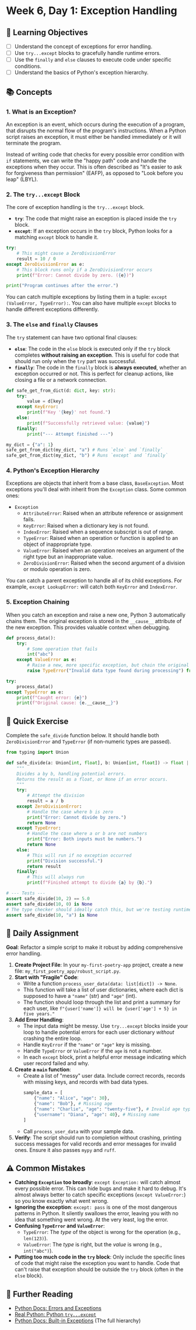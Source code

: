 # Week 6, Day 1: Exception Handling

## 🎯 Learning Objectives

- [ ] Understand the concept of exceptions for error handling.
- [ ] Use `try...except` blocks to gracefully handle runtime errors.
- [ ] Use the `finally` and `else` clauses to execute code under specific conditions.
- [ ] Understand the basics of Python's exception hierarchy.

## 📚 Concepts

### 1. What is an Exception?

An exception is an event, which occurs during the execution of a program, that disrupts the normal flow of the program's instructions. When a Python script raises an exception, it must either be handled immediately or it will terminate the program.

Instead of writing code that checks for every possible error condition with `if` statements, we can write the "happy path" code and handle the exceptions when they occur. This is often described as "It's easier to ask for forgiveness than permission" (EAFP), as opposed to "Look before you leap" (LBYL).

### 2. The `try...except` Block

The core of exception handling is the `try...except` block.

- **`try`**: The code that might raise an exception is placed inside the `try` block.
- **`except`**: If an exception occurs in the `try` block, Python looks for a matching `except` block to handle it.

```python
try:
    # This might cause a ZeroDivisionError
    result = 10 / 0
except ZeroDivisionError as e:
    # This block runs only if a ZeroDivisionError occurs
    print(f"Error: Cannot divide by zero. ({e})")

print("Program continues after the error.")
```

You can catch multiple exceptions by listing them in a tuple: `except (ValueError, TypeError):`. You can also have multiple `except` blocks to handle different exceptions differently.

### 3. The `else` and `finally` Clauses

The `try` statement can have two optional final clauses:

- **`else`**: The code in the `else` block is executed only if the `try` block completes **without raising an exception**. This is useful for code that should run only when the `try` part was successful.
- **`finally`**: The code in the `finally` block is **always executed**, whether an exception occurred or not. This is perfect for cleanup actions, like closing a file or a network connection.

```python
def safe_get_from_dict(d: dict, key: str):
    try:
        value = d[key]
    except KeyError:
        print(f"Key '{key}' not found.")
    else:
        print(f"Successfully retrieved value: {value}")
    finally:
        print("--- Attempt finished ---")

my_dict = {"a": 1}
safe_get_from_dict(my_dict, "a") # Runs `else` and `finally`
safe_get_from_dict(my_dict, "b") # Runs `except` and `finally`
```

### 4. Python's Exception Hierarchy

Exceptions are objects that inherit from a base class, `BaseException`. Most exceptions you'll deal with inherit from the `Exception` class. Some common ones:

- `Exception`
  - `AttributeError`: Raised when an attribute reference or assignment fails.
  - `KeyError`: Raised when a dictionary key is not found.
  - `IndexError`: Raised when a sequence subscript is out of range.
  - `TypeError`: Raised when an operation or function is applied to an object of inappropriate type.
  - `ValueError`: Raised when an operation receives an argument of the right type but an inappropriate value.
  - `ZeroDivisionError`: Raised when the second argument of a division or modulo operation is zero.

You can catch a parent exception to handle all of its child exceptions. For example, `except LookupError:` will catch both `KeyError` and `IndexError`.

### 5. Exception Chaining

When you catch an exception and raise a new one, Python 3 automatically chains them. The original exception is stored in the `__cause__` attribute of the new exception. This provides valuable context when debugging.

```python
def process_data():
    try:
        # Some operation that fails
        int("abc")
    except ValueError as e:
        # Raise a new, more specific exception, but chain the original
        raise TypeError("Invalid data type found during processing") from e

try:
    process_data()
except TypeError as e:
    print(f"Caught error: {e}")
    print(f"Original cause: {e.__cause__}")
```

## 🔹 Quick Exercise

Complete the `safe_divide` function below. It should handle both `ZeroDivisionError` and `TypeError` (if non-numeric types are passed).

```python
from typing import Union

def safe_divide(a: Union[int, float], b: Union[int, float]) -> float | None:
    """
    Divides a by b, handling potential errors.
    Returns the result as a float, or None if an error occurs.
    """
    try:
        # Attempt the division
        result = a / b
    except ZeroDivisionError:
        # Handle the case where b is zero
        print("Error: Cannot divide by zero.")
        return None
    except TypeError:
        # Handle the case where a or b are not numbers
        print("Error: Both inputs must be numbers.")
        return None
    else:
        # This will run if no exception occurred
        print("Division successful.")
        return result
    finally:
        # This will always run
        print(f"Finished attempt to divide {a} by {b}.")

# --- Tests ---
assert safe_divide(10, 2) == 5.0
assert safe_divide(10, 0) is None
# The type checker should ideally catch this, but we're testing runtime handling
assert safe_divide(10, "a") is None
```

## 📝 Daily Assignment

**Goal**: Refactor a simple script to make it robust by adding comprehensive error handling.

1.  **Create Project File**: In your `my-first-poetry-app` project, create a new file: `my_first_poetry_app/robust_script.py`.
2.  **Start with "Fragile" Code**:
    - Write a function `process_user_data(data: list[dict]) -> None`.
    - This function will take a list of user dictionaries, where each dict is supposed to have a `"name"` (str) and `"age"` (int).
    - The function should loop through the list and print a summary for each user, like `f"{user['name']} will be {user['age'] + 5} in five years."`
3.  **Add Error Handling**:
    - The input data might be messy. Use `try...except` blocks inside your loop to handle potential errors for each user dictionary _without_ crashing the entire loop.
    - Handle `KeyError` if the `"name"` or `"age"` key is missing.
    - Handle `TypeError` or `ValueError` if the `age` is not a number.
    - In each `except` block, print a helpful error message indicating which user record failed and why.
4.  **Create a `main` function**:
    - Create a list of "messy" user data. Include correct records, records with missing keys, and records with bad data types.
      ```python
      sample_data = [
          {"name": "Alice", "age": 30},
          {"name": "Bob"}, # Missing age
          {"name": "Charlie", "age": "twenty-five"}, # Invalid age type
          {"username": "Diana", "age": 40}, # Missing name
      ]
      ```
    - Call `process_user_data` with your sample data.
5.  **Verify**: The script should run to completion without crashing, printing success messages for valid records and error messages for invalid ones. Ensure it also passes `mypy` and `ruff`.

## ⚠️ Common Mistakes

- **Catching `Exception` too broadly**: `except Exception:` will catch almost every possible error. This can hide bugs and make it hard to debug. It's almost always better to catch specific exceptions (`except ValueError:`) so you know exactly what went wrong.
- **Ignoring the exception**: `except: pass` is one of the most dangerous patterns in Python. It silently swallows the error, leaving you with no idea that something went wrong. At the very least, log the error.
- **Confusing `TypeError` and `ValueError`**:
  - `TypeError`: The _type_ of the object is wrong for the operation (e.g., `len(123)`).
  - `ValueError`: The _type_ is right, but the _value_ is wrong (e.g., `int("abc")`).
- **Putting too much code in the `try` block**: Only include the specific lines of code that might raise the exception you want to handle. Code that can't raise that exception should be outside the `try` block (often in the `else` block).

## 📖 Further Reading

- [Python Docs: Errors and Exceptions](https://docs.python.org/3/tutorial/errors.html)
- [Real Python: Python `try...except`](https://realpython.com/python-try-except/)
- [Python Docs: Built-in Exceptions](https://docs.python.org/3/library/exceptions.html#exception-hierarchy) (The full hierarchy)
